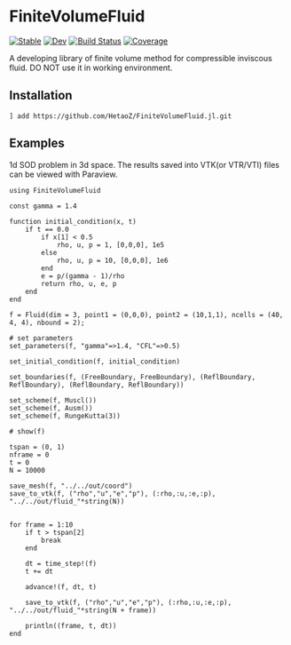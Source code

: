# FiniteVolumeFluid

[![Stable](https://img.shields.io/badge/docs-stable-blue.svg)](https://HetaoZ.github.io/FiniteVolumeFluid.jl/stable)
[![Dev](https://img.shields.io/badge/docs-dev-blue.svg)](https://HetaoZ.github.io/FiniteVolumeFluid.jl/dev)
[![Build Status](https://github.com/HetaoZ/FiniteVolumeFluid.jl/actions/workflows/CI.yml/badge.svg?branch=main)](https://github.com/HetaoZ/FiniteVolumeFluid.jl/actions/workflows/CI.yml?query=branch%3Amain)
[![Coverage](https://codecov.io/gh/HetaoZ/FiniteVolumeFluid.jl/branch/main/graph/badge.svg)](https://codecov.io/gh/HetaoZ/FiniteVolumeFluid.jl)

A developing library of finite volume method for compressible inviscous fluid. DO NOT use it in working environment.

## Installation

```
] add https://github.com/HetaoZ/FiniteVolumeFluid.jl.git
```

## Examples
1d SOD problem in 3d space. The results saved into VTK(or VTR/VTI) files can be viewed with Paraview.

```
using FiniteVolumeFluid

const gamma = 1.4

function initial_condition(x, t)
    if t == 0.0
        if x[1] < 0.5
            rho, u, p = 1, [0,0,0], 1e5
        else
            rho, u, p = 10, [0,0,0], 1e6
        end
        e = p/(gamma - 1)/rho
        return rho, u, e, p
    end
end

f = Fluid(dim = 3, point1 = (0,0,0), point2 = (10,1,1), ncells = (40, 4, 4), nbound = 2);

# set parameters
set_parameters(f, "gamma"=>1.4, "CFL"=>0.5)

set_initial_condition(f, initial_condition)

set_boundaries(f, (FreeBoundary, FreeBoundary), (ReflBoundary, ReflBoundary), (ReflBoundary, ReflBoundary))

set_scheme(f, Muscl())
set_scheme(f, Ausm())
set_scheme(f, RungeKutta(3))

# show(f)

tspan = (0, 1)
nframe = 0
t = 0
N = 10000

save_mesh(f, "../../out/coord")
save_to_vtk(f, ("rho","u","e","p"), (:rho,:u,:e,:p), "../../out/fluid_"*string(N))


for frame = 1:10
    if t > tspan[2]
        break
    end
    
    dt = time_step!(f)
    t += dt

    advance!(f, dt, t)

    save_to_vtk(f, ("rho","u","e","p"), (:rho,:u,:e,:p), "../../out/fluid_"*string(N + frame))

    println((frame, t, dt))
end

```
